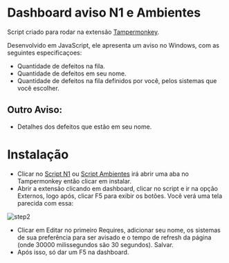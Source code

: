 # Dashboard aviso N1 e Ambientes

Script criado para rodar na extensão [Tampermonkey](https://chrome.google.com/webstore/detail/tampermonkey/dhdgffkkebhmkfjojejmpbldmpobfkfo?hl=pt-BR).



Desenvolvido em JavaScript, ele apresenta um aviso no Windows, com as seguintes especificaçoes: 

+ Quantidade de defeitos na fila.
+ Quantidade de defeitos em seu nome.
+ Quantidade de defeitos na fila definidos por você, pelos sistemas que você escolher.
## Outro Aviso:
+ Detalhes dos defeitos que estão em seu nome. 


# Instalação

- Clicar no [Script N1](https://raw.githubusercontent.com/correamth/dashaviso/master/dashavison1.user.js) ou [Script Ambientes](https://raw.githubusercontent.com/correamth/dashaviso/master/dashavisoambientes.user.js) irá abrir uma aba no Tampermonkey então clicar em instalar.
- Abrir a extensão clicando em dashboard, clicar no script e ir na opção Externos, logo após, clicar F5 para exibir os botões. Você verá uma tela parecida com essa:

![step2](https://raw.githubusercontent.com/correamth/dashaviso/master/img.png)
- Clicar em Editar no primeiro Requires, adicionar seu nome, os sistemas de sua preferência para ser avisado e o tempo de refresh da página (onde 30000 milissegundos são 30 segundos). Salvar.
- Após isso, só dar um F5 na dashboard. 


